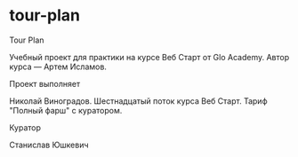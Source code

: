 # tour-plan 

Tour Plan

Учебный проект для практики на курсе Веб Старт от Glo Academy. Автор курса — Артем Исламов.



Проект выполняет

Николай Виноградов. Шестнадцатый поток курса Веб Старт. Тариф "Полный фарш" с куратором.



Куратор

Станислав Юшкевич